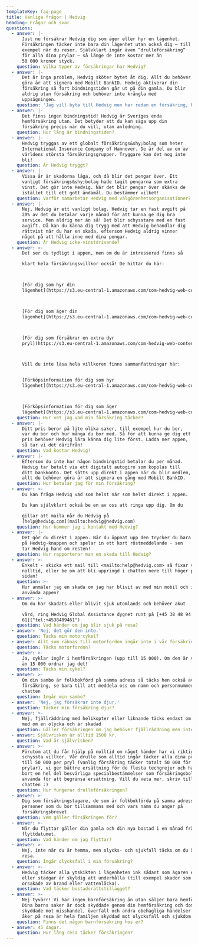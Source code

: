 ```yaml
---
templateKey: faq-page
title: Vanliga frågor | Hedvig
heading: Frågor och svar
questions:
  - answer: |-
      Just nu försäkrar Hedvig dig som äger eller hyr en lägenhet.
      Försäkringen täcker inte bara din lägenhet utan också dig – till
      exempel när du reser. Självklart ingår även ”drulleförsäkring”
      för alla dina prylar – så länge de inte kostar mer än
      50 000 kronor styck.
    question: Vilka typer av försäkringar har Hedvig?
  - answer: |-
      Det är inga problem, Hedvig sköter bytet åt dig. Allt du behöver
      göra är att signera med Mobilt BankID. Hedvig aktiverar din
      försäkring så fort bindningstiden går ut på din gamla. Du blir
      aldrig utan försäkring och behöver inte krångla med
      uppsägningen.
    question: 'Jag vill byta till Hedvig men har redan en försäkring, hur gör jag?'
  - answer: |-
      Det finns ingen bindningstid! Hedvig är Sveriges enda
      hemförsäkring utan. Det betyder att du kan säga upp din
      försäkring precis när du vill, utan anledning.
    question: Hur lång är bindningstiden?
  - answer: |-
      Hedvig tryggas av ett globalt försäkrings&shy;bolag som heter
      International Insurance Company of Hannover. De är del av en av
      världens största försäkringsgrupper. Tryggare kan det nog inte
      bli!
    question: Är Hedvig tryggt?
  - answer: |-
      Vissa år är skadorna låga, och då blir det pengar över. Ett
      vanligt försäkrings&shy;bolag hade tagit pengarna som extra
      vinst. Det gör inte Hedvig. När det blir pengar över skänks de
      istället till ett gott ändamål. Du bestämmer vilket!
    question: Varför samarbetar Hedvig med välgörenhetsorganisationer?
  - answer: |-
      Nej, Hedvig är ett vanligt bolag. Hedvig tar en fast avgift på
      20% av det du betalar varje månad för att kunna ge dig bra
      service. Men aldrig mer än så! Det blir schysstare med en fast
      avgift. Då kan du känna dig trygg med att Hedvig behandlar dig
      rättvist när du har en skada, eftersom Hedvig aldrig vinner
      något på att hålla inne med dina pengar.
    question: Är Hedvig icke-vinstdrivande?
  - answer: >-
      Det ser du tydligt i appen, men om du är intresserad finns så

      klart hela försäkringsvillkor också! De hittar du här:



      [För dig som hyr din
      lägenhet](https://s3.eu-central-1.amazonaws.com/com-hedvig-web-content/F%C3%B6rs%C3%A4kringsvillkor+-+Hyresr%C3%A4tt+(Februari+2018).pdf)



      [För dig som äger din
      lägenhet](https://s3.eu-central-1.amazonaws.com/com-hedvig-web-content/F%C3%B6rs%C3%A4kringsvillkor+-+Bostadsr%C3%A4tt+(Februari+2018).pdf)



      [För dig som försäkrar en extra dyr
      pryl](https://s3.eu-central-1.amazonaws.com/com-hedvig-web-content/Hedvigs+fo%CC%88rsa%CC%88kringsvillkor+fo%CC%88r+extra+dyr+pryl.pdf)



      Vill du inte läsa hela villkoren finns sammanfattningar här:


      [Förköpsinformation för dig som hyr
      lägenhet](https://s3.eu-central-1.amazonaws.com/com-hedvig-web-content/F%C3%B6rk%C3%B6psinformation+-+Hyresr%C3%A4tt+(Februari+2018).pdf)



      [Förköpsinformation för dig som äger
      lägenhet](https://s3.eu-central-1.amazonaws.com/com-hedvig-web-content/F%C3%B6rk%C3%B6psinformation+-+Bostadsr%C3%A4tt+(Februari+2018).pdf)
    question: Hur vet jag vad min försäkring täcker?
  - answer: |-
      Ditt pris beror på lite olika saker, till exempel hur du bor,
      var du bor och hur många du bor med. Så för att kunna ge dig ett
      pris behöver Hedvig lära känna dig lite först. Ladda ner appen,
      så tar vi det därifrån!
    question: Vad kostar Hedvig?
  - answer: |-
      Eftersom du inte har någon bindningstid betalar du per månad.
      Hedvig tar betalt via ett digitalt autogiro som kopplas till
      ditt bankkonto. Det sätts upp direkt i appen när du blir medlem,
      allt du behöver göra är att signera en gång med Mobilt BankID.
    question: Hur betalar jag för min försäkring?
  - answer: >-
      Du kan fråga Hedvig vad som helst när som helst direkt i appen.

      Du kan självklart också be en av oss att ringa upp dig. Om du

      gillar att maila når du Hedvig på
      [help@hedvig.com](mailto:hedvig@hedvig.com)
    question: Hur kommer jag i kontakt med Hedvig?
  - answer: |-
      Det gör du direkt i appen. När du öppnat upp den trycker du bara
      på Hedvig-knappen och spelar in ett kort röstmeddelande - sen
      tar Hedvig hand om resten!
    question: Hur rapporterar man en skada till Hedvig?
  - answer: >-
      Enkelt - skicka ett mail till <mailto:help@hedvig.com> så fixar vi det på
      nolltid, eller be om att bli uppringd i chatten nere till höger på denna
      sidan!
    question: >-
      Hur anmäler jag en skada om jag har blivit av med min mobil och inte kan
      använda appen?
  - answer: >-
      Om du har skadats eller blivit sjuk utomlands och behöver akut

      vård, ring Hedvig Global Assistance dygnet runt på [+45 38 48 94
      61]("tel:+4538489461")
    question: Vad händer om jag blir sjuk på resa?
  - answer: 'Nej, det gör den inte.'
    question: Täcks min motorcykel?
  - answer: Allt som räknas till motorfordon ingår inte i vår försäkring.
    question: Täcks motorfordon?
  - answer: >-
      Ja, cyklar ingår i hemförsäkringen (upp till 15 000). Om den är värd mer
      än 15 000 ordnar jag det!
    question: Täcks min cykel?
  - answer: >-
      Om din sambo är folkbokförd på samma adress så täcks hen också av din
      försäkring, se bara till att meddela oss om namn och personnummer här i
      chatten
    question: Ingår min sambo?
  - answer: 'Nej, jag försäkrar inte djur.'
    question: Täcker min försäkring djur?
  - answer: >-
      Nej, fjällräddning med helikopter eller liknande täcks endast om du varit
      med om en olycka och är skadad
    question: Gäller försäkringen om jag behöver fjällräddning men inte är skadad?
  - answer: Självrisken är alltid 1500 kr.
    question: Vad är självrisken?
  - answer: >-
      Förutom att du får hjälp på nolltid om något händer har vi riktigt
      schyssta villkor. Vår drulle som alltid ingår täcker alla dina prylar upp
      till 50 000 per pryl (vanlig försäkring täcker totalt 50 000 för alla
      prylar), vi ger bättre ersättning för de flesta techgrejer och har tagit
      bort en hel del besvärliga specialbestämmelser som försäkringsbolag brukar
      använda för att begränsa ersättning. Vill du veta mer, skriv till oss i
      chatten :)
    question: Hur fungerar drulleförsäkringen?
  - answer: >-
      Dig som försäkringstagare, de som är folkbokförda på samma adress eller
      personer som du bor tillsammans med och vars namn du anger på
      försäkringsbrevet
    question: Vem gäller försäkringen för?
  - answer: >-
      När du flyttar gäller din gamla och din nya bostad i en månad från
      flyttdatumet.
    question: Vad händer om jag flyttar?
  - answer: >-
      Nej, inte när du är hemma, men olycks- och sjukfall täcks om du är på
      resa.
    question: Ingår olycksfall i min försäkring?
  - answer: >-
      Hedvig täcker alla ytskikten i lägenheten ink sådant som ägaren enligt lag
      eller stadgar är skyldig att underhålla (till exempel skador som är
      orsakade av brand eller vattenläcka).
    question: Vad täcker bostadsrättstillägget?
  - answer: >-
      Nej tyvärr! Vi har ingen barnförsäkring än utan säljer bara hemförsäkring.
      Dina barns saker är dock skyddade genom din hemförsäkring och dom är även
      skyddade mot misshandel, överfall och andra obehagliga händelser. Om ni
      åker på resa är hela familjen skyddad mot olycksfall och sjukdom.
    question: Finns det någon barnförsäkring hos er?
  - answer: 45 dagar.
    question: Hur lång resa täcker försäkringen?
---
```


